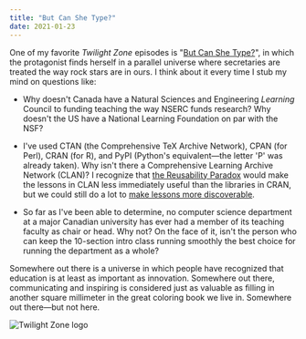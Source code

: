```yaml
---
title: "But Can She Type?"
date: 2021-01-23
---
```


One of my favorite *Twilight Zone* episodes is
"[But Can She Type?](https://en.wikipedia.org/wiki/But_Can_She_Type%3F)",
in which the protagonist finds herself in a parallel universe
where secretaries are treated the way rock stars are in ours.
I think about it every time I stub my mind on questions like:

-   Why doesn't Canada have a Natural Sciences and Engineering *Learning* Council
    to funding teaching the way NSERC funds research?
    Why doesn't the US have a National Learning Foundation on par with the NSF?

-   I've used CTAN (the Comprehensive TeX Archive Network),
    CPAN (for Perl),
    CRAN (for R),
    and PyPI (Python's equivalent—the letter 'P' was already taken).
    Why isn't there a Comprehensive Learning Archive Network (CLAN)?
    I recognize that [the Reusability Paradox](http://opencontent.org/docs/paradox.html)
    would make the lessons in CLAN less immediately useful than the libraries in CRAN,
    but we could still do a lot to [make lessons more discoverable][harper].

-   So far as I've been able to determine,
    no computer science department at a major Canadian university
    has ever had a member of its teaching faculty as chair or head.
    Why not?
    On the face of it,
    isn't the person who can keep the 10-section intro class running smoothly
    the best choice for running the department as a whole?

Somewhere out there is a universe in which
people have recognized that education is at least as important as innovation.
Somewhere out there,
communicating and inspiring is considered just as valuable as
filling in another square millimeter in the great coloring book we live in.
Somewhere out there—but not here.

<img src="@root/files/2021/twilight-zone.jpg" alt="Twilight Zone logo" class="centered">

[harper]: @root/ideas/harper/
